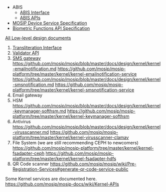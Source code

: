 * ABIS
    * [ABIS Interface](Automated-Biometric-Identification-System-(ABIS)-Interface)
    * [ABIS APIs](ABIS-APIs)
* [MOSIP Device Service Specification](MOSIP-Device-Service-Specification)
* [Biometric Functions API Specification](Biometric-Functions-API-Specification)

[All Low-level design documents](https://github.com/mosip/mosip-docs/tree/master/design)

1. [Transliteration Interface](https://github.com/mosip/mosip-platform/tree/master/kernel/kernel-transliteration-icu4j)
1. [Validator API](https://github.com/mosip/mosip-platform/tree/master/kernel/kernel-idobjectvalidator)
1. [SMS gateway]()
https://github.com/mosip/mosip/blob/master/docs/design/kernel/kernel-emailnotification.md
https://github.com/mosip/mosip-platform/tree/master/kernel/kernel-emailnotification-service
https://github.com/mosip/mosip/blob/master/docs/design/kernel/kernel-smsnotification.md
https://github.com/mosip/mosip-platform/tree/master/kernel/kernel-smsnotification-service
1. Email gateway
1. HSM
https://github.com/mosip/mosip/blob/master/docs/design/kernel/kernel-keymanager-softhsm.md
https://github.com/mosip/mosip-platform/tree/master/kernel/kernel-keymanager-softhsm
1. Antivirus
https://github.com/mosip/mosip/blob/master/docs/design/kernel/kernel-virusscanner.md
https://github.com/mosip/mosip-platform/tree/master/kernel/kernel-virusscanner-clamav
1. File System (we are still recommending CEPH to newcomers)
https://github.com/mosip/mosip-platform/tree/master/kernel/kernel-fsadapter-ceph
https://github.com/mosip/mosip-platform/tree/master/kernel/kernel-fsadapter-hdfs
1. QR Code scanner
 https://github.com/mosip/mosip/wiki/Pre-Registration-Services#generate-qr-code-service-public

Some Kernel services are documented here.
https://github.com/mosip/mosip-docs/wiki/Kernel-APIs
